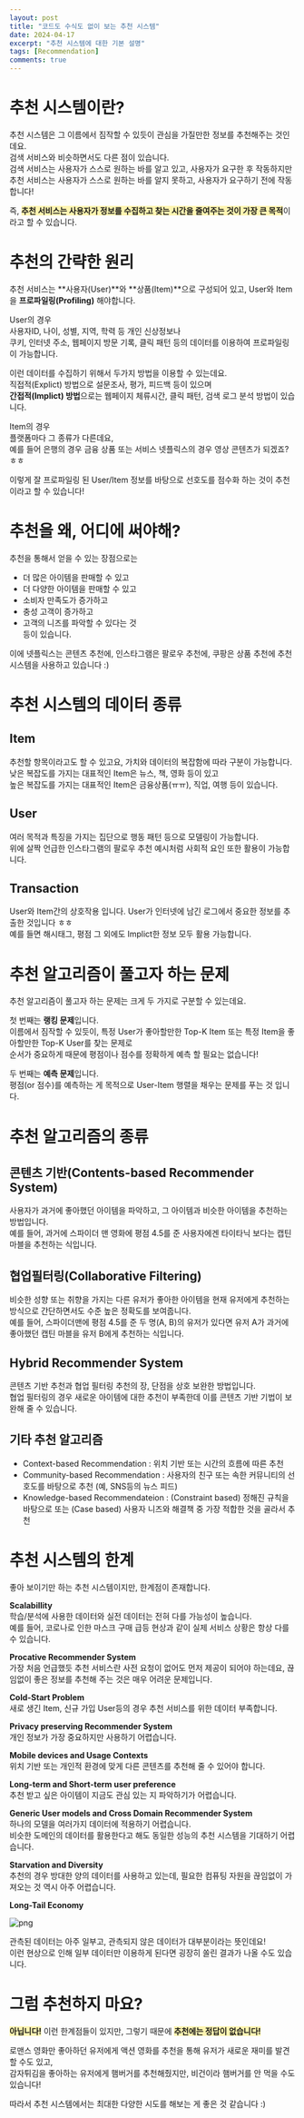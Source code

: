 ```yaml
---
layout: post
title: "코드도 수식도 없이 보는 추천 시스템"
date: 2024-04-17
excerpt: "추천 시스템에 대한 기본 설명"
tags: [Recommendation]
comments: true
---
```


# 추천 시스템이란?
추천 시스템은 그 이름에서 짐작할 수 있듯이 관심을 가질만한 정보를 추천해주는 것인데요.  
검색 서비스와 비슷하면서도 다른 점이 있습니다.  
검색 서비스는 사용자가 스스로 원하는 바를 알고 있고, 사용자가 요구한 후 작동하지만  
추천 서비스는 사용자가 스스로 원하는 바를 알지 못하고, 사용자가 요구하기 전에 작동합니다!

즉, <span style="background-color:#fff5b1"> **추천 서비스는 사용자가 정보를 수집하고 찾는 시간을 줄여주는 것이 가장 큰 목적**</span>이라고 할 수 있습니다.

# 추천의 간략한 원리
추천 서비스는 **사용자(User)**와 **상품(Item)**으로 구성되어 있고, User와 Item을 **프로파일링(Profiling)** 해야합니다.

User의 경우  
사용자ID, 나이, 성별, 지역, 학력 등 개인 신상정보나  
쿠키, 인터넷 주소, 웹페이지 방문 기록, 클릭 패턴 등의 데이터를 이용하여 프로파일링이 가능합니다.

이런 데이터를 수집하기 위해서 두가지 방법을 이용할 수 있는데요.  
직접적(Explict) 방법으로 설문조사, 평가, 피드백 등이 있으며  
**간접적(Implict) 방법**으로는 웹페이지 체류시간, 클릭 패턴, 검색 로그 분석 방법이 있습니다.

Item의 경우  
플랫폼마다 그 종류가 다른데요,  
예를 들어 은행의 경우 금융 상품 또는 서비스 넷플릭스의 경우 영상 콘텐츠가 되겠죠?ㅎㅎ

이렇게 잘 프로파일링 된 User/Item 정보를 바탕으로 선호도를 점수화 하는 것이 추천이라고 할 수 있습니다!

# 추천을 왜, 어디에 써야해?
추천을 통해서 얻을 수 있는 장점으로는 
* 더 많은 아이템을 판매할 수 있고
* 더 다양한 아이템을 판매할 수 있고
* 소비자 만족도가 증가하고
* 충성 고객이 증가하고
* 고객의 니즈를 파악할 수 있다는 것   
등이 있습니다.

이에 넷플릭스는 콘텐츠 추천에, 인스타그램은 팔로우 추천에, 쿠팡은 상품 추천에 추천 시스템을 사용하고 있습니다 :)

# 추천 시스템의 데이터 종류
## Item
추천할 항목이라고도 할 수 있고요, 가치와 데이터의 복잡함에 따라 구분이 가능합니다.  
낮은 복잡도를 가지는 대표적인 Item은 뉴스, 책, 영화 등이 있고  
높은 복잡도를 가지는 대표적인 Item은 금융상품(ㅠㅠ), 직업, 여행 등이 있습니다.

## User
여러 목적과 특징을 가지는 집단으로 행동 패턴 등으로 모델링이 가능합니다.  
위에 살짝 언급한 인스타그램의 팔로우 추천 예시처럼 사회적 요인 또한 활용이 가능합니다.

## Transaction
User와 Item간의 상호작용 입니다. User가 인터넷에 남긴 로그에서 중요한 정보를 추출한 것입니다 ㅎㅎ  
예를 들면 해시태그, 평점 그 외에도 Implict한 정보 모두 활용 가능합니다.

# 추천 알고리즘이 풀고자 하는 문제

추천 알고리즘이 풀고자 하는 문제는 크게 두 가지로 구분할 수 있는데요.

첫 번째는 **랭킹 문제**입니다.  
이름에서 짐작할 수 있듯이, 특정 User가 좋아할만한 Top-K Item 또는 특정 Item을 좋아할만한 Top-K User를 찾는 문제로  
순서가 중요하게 때문에 평점이나 점수를 정확하게 예측 할 필요는 없습니다!

두 번째는 **예측 문제**입니다.  
평점(or 점수)를 예측하는 게 목적으로 User-Item 행렬을 채우는 문제를 푸는 것 입니다.

# 추천 알고리즘의 종류
## 콘텐츠 기반(Contents-based Recommender System)
사용자가 과거에 좋아했던 아이템을 파악하고, 그 아이템과 비슷한 아이템을 추천하는 방법입니다.  
예를 들어, 과거에 스파이더 맨 영화에 평점 4.5를 준 사용자에겐 타이타닉 보다는 캡틴 마블을 추천하는 식입니다.

## 협업필터링(Collaborative Filtering)
비슷한 성향 또는 취향을 가지는 다른 유저가 좋아한 아이템을 현재 유저에게 추천하는 방식으로 간단하면서도 수준 높은 정확도를 보여줍니다.  
예를 들어, 스파이더맨에 평점 4.5를 준 두 명(A, B)의 유저가 있다면 유저 A가 과거에 좋아했던 캡틴 마블을 유저 B에게 추천하는 식입니다.

## Hybrid Recommender System
콘텐츠 기반 추천과 협업 필터링 추천의 장, 단점을 상호 보완한 방법입니다.  
협업 필터링의 경우 새로운 아이템에 대한 추천이 부족한데 이를 콘텐츠 기반 기법이 보완해 줄 수 있습니다.

## 기타 추천 알고리즘
* Context-based Recommendation : 위치 기반 또는 시간의 흐름에 따른 추천
* Community-based Recommendation : 사용자의 친구 또는 속한 커뮤니티의 선호도를 바탕으로 추천 (예, SNS등의 뉴스 피드)
* Knowledge-based Recommendateion : (Constraint based) 정해진 규칙을 바탕으로 또는 (Case based) 사용자 니즈와 해결책 중 가장 적합한 것을 골라서 추천

# 추천 시스템의 한계
좋아 보이기만 하는 추천 시스템이지만, 한계점이 존재합니다.

**Scalabillity**  
학습/분석에 사용한 데이터와 실전 데이터는 전혀 다를 가능성이 높습니다.  
예를 들어, 코로나로 인한 마스크 구매 급등 현상과 같이 실제 서비스 상황은 항상 다를 수 있습니다.

**Procative Recommender System**  
가장 처음 언급했듯 추천 서비스란 사전 요청이 없어도 먼저 제공이 되어야 하는데요, 끊임없이 좋은 정보를 추천해 주는 것은 매우 어려운 문제입니다.

**Cold-Start Problem**  
새로 생긴 Item, 신규 가입 User등의 경우 추천 서비스를 위한 데이터 부족합니다.

**Privacy preserving Recommender System**  
개인 정보가 가장 중요하지만 사용하기 어렵습니다.

**Mobile devices and Usage Contexts**  
위치 기반 또는 개인적 환경에 맞게 다른 콘텐츠를 추천해 줄 수 있어야 합니다.

**Long-term and Short-term user preference**  
추천 받고 싶은 아이템이 지금도 관심 있는 지 파악하기가 어렵습니다.

**Generic User models and Cross Domain Recommender System**  
하나의 모델을 여러가지 데이터에 적용하기 어렵습니다.  
비슷한 도메인의 데이터를 활용한다고 해도 동일한 성능의 추천 시스템을 기대하기 어렵습니다.

**Starvation and Diversity**  
추천의 경우 방대한 양의 데이터를 사용하고 있는데, 필요한 컴퓨팅 자원을 끊임없이 가져오는 것 역시 아주 어렵습니다.

**Long-Tail Economy**  

![png](/assets/img/markdown/SysRec/longtail.png)

관측된 데이터는 아주 일부고, 관측되지 않은 데이터가 대부분이라는 뜻인데요!  
이런 현상으로 인해 일부 데이터만 이용하게 된다면 굉장히 쏠린 결과가 나올 수도 있습니다.

# 그럼 추천하지 마요?

<span style="background-color:#fff5b1">**아닙니다!**</span>
이런 한계점들이 있지만, 그렇기 때문에 <span style="background-color:#fff5b1">**추천에는 정답이 없습니다!**</span>

로맨스 영화만 좋아하던 유저에게 액션 영화를 추천을 통해 유저가 새로운 재미를 발견할 수도 있고,  
감자튀김을 좋아하는 유저에게 햄버거를 추천해줬지만, 비건이라 햄버거를 안 먹을 수도 있습니다!

따라서 추천 시스템에서는 최대한 다양한 시도를 해보는 게 좋은 것 같습니다 :) 